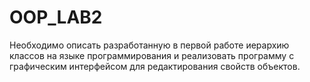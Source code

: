 # OOP_LAB2

Необходимо описать разработанную в первой работе иерархию классов на языке программирования и реализовать программу с графическим интерфейсом для редактирования свойств объектов.
